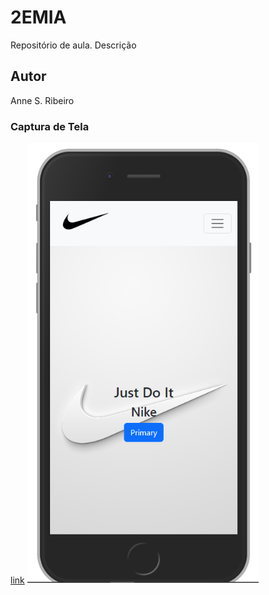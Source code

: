 # 2EMIA
Repositório de aula.
Descrição
## Autor
Anne S. Ribeiro
### Captura de Tela
[link](linkurl1)
!["alt"-descrição da imagem](https://github.com/Anne-Ribeiro/nike-09-21/blob/main/img/Capture.PNG)
